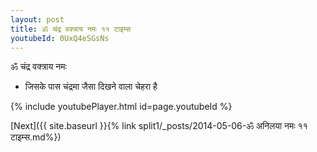 ```yaml
---
layout: post
title: ॐ चंद्र वक्त्राय नमः ११ टाइम्स
youtubeId: 0UxQ4eSGsNs
---
```

 
 
 ॐ चंद्र वक्त्राय नमः  
 
 -  जिसके पास चंद्रमा जैसा दिखने वाला चेहरा है 
 
  
 
  
 
 
 
 
 
 


{% include youtubePlayer.html id=page.youtubeId %}
 
[Next]({{ site.baseurl }}{% link  split1/_posts/2014-05-06-ॐ अनिलया नमः ११ टाइम्स.md%})
 
